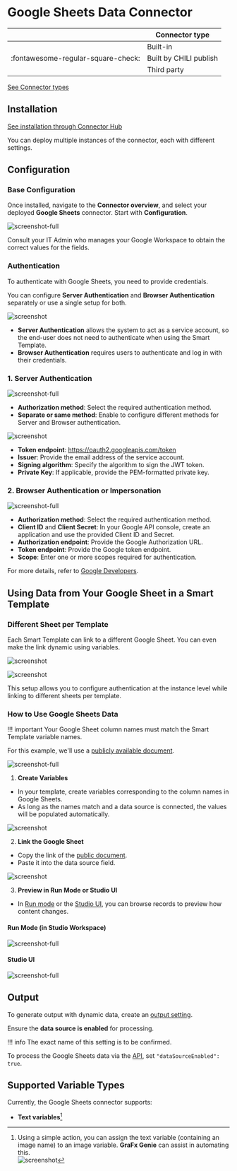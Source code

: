 # Google Sheets Data Connector

|  | Connector type |
| --- | --- |
|  | Built-in |
| :fontawesome-regular-square-check: | Built by CHILI publish |
|  | Third party |

[See Connector types](/GraFx-Studio/concepts/connectors/#types-of-connectors)

## Installation

[See installation through Connector Hub](/GraFx-Studio/guides/connector-hub/)

You can deploy multiple instances of the connector, each with different settings.

## Configuration

### Base Configuration

Once installed, navigate to the **Connector overview**, and select your deployed **Google Sheets** connector. Start with **Configuration**.

![screenshot-full](config.png)

Consult your IT Admin who manages your Google Workspace to obtain the correct values for the fields.

### Authentication

To authenticate with Google Sheets, you need to provide credentials.

You can configure **Server Authentication** and **Browser Authentication** separately or use a single setup for both.

![screenshot](separate.png)

- **Server Authentication** allows the system to act as a service account, so the end-user does not need to authenticate when using the Smart Template.
- **Browser Authentication** requires users to authenticate and log in with their credentials.

### 1. Server Authentication

![screenshot-full](auth_1.png)

- **Authorization method**: Select the required authentication method.
- **Separate or same method**: Enable to configure different methods for Server and Browser authentication.

![screenshot](separate.png)

- **Token endpoint**: https://oauth2.googleapis.com/token
- **Issuer**: Provide the email address of the service account.
- **Signing algorithm**: Specify the algorithm to sign the JWT token.
- **Private Key**: If applicable, provide the PEM-formatted private key.

### 2. Browser Authentication or Impersonation

![screenshot-full](auth_2.png)

- **Authorization method**: Select the required authentication method.
- **Client ID** and **Client Secret**: In your Google API console, create an application and use the provided Client ID and Secret.
- **Authorization endpoint**: Provide the Google Authorization URL.
- **Token endpoint**: Provide the Google token endpoint.
- **Scope**: Enter one or more scopes required for authentication.

For more details, refer to [Google Developers](https://developers.google.com/identity/protocols/oauth2).

## Using Data from Your Google Sheet in a Smart Template

### Different Sheet per Template

Each Smart Template can link to a different Google Sheet. You can even make the link dynamic using variables.

![screenshot](datasource.png)

![screenshot](sheetsetup.png)

This setup allows you to configure authentication at the instance level while linking to different sheets per template.

### How to Use Google Sheets Data

!!! important
  Your Google Sheet column names must match the Smart Template variable names.

For this example, we'll use a [publicly available document](https://docs.google.com/spreadsheets/d/1cJDWEjmP76YVEA31Ir4n8usVDc1ytYBav6w4a9p4TBM/edit?usp=sharing).

![screenshot-full](sheet.png)

1. **Create Variables**  
 - In your template, create variables corresponding to the column names in Google Sheets.
 - As long as the names match and a data source is connected, the values will be populated automatically.

![screenshot](variables.png)

2. **Link the Google Sheet**  
 - Copy the link of the [public document](https://docs.google.com/spreadsheets/d/1cJDWEjmP76YVEA31Ir4n8usVDc1ytYBav6w4a9p4TBM/edit?usp=sharing).
 - Paste it into the data source field.

![screenshot](sheetsetup.png)

3. **Preview in Run Mode or Studio UI**  
 - In [Run mode](/GraFx-Studio/concepts/design-run/#run-mode) or the [Studio UI](/GraFx-Studio/concepts/template-management/#studio-ui), you can browse records to preview how content changes.

#### Run Mode (in Studio Workspace)

![screenshot-full](runmode.png)

#### Studio UI

![screenshot-full](studioui.png)

## Output

To generate output with dynamic data, create an [output setting](/GraFx-Studio/concepts/output-settings/).

Ensure the **data source is enabled** for processing.

!!! info
  The exact name of this setting is to be confirmed.

To process the Google Sheets data via the [API](https://sandbox1.chili-publish-sandbox.online/grafx/swagger/index.html#/Output/post_api_v1_environment__environment__output_settings_pdf), set `"dataSourceEnabled": true`.

## Supported Variable Types

Currently, the Google Sheets connector supports:

- **Text variables**[^1]

[^1]: Using a simple action, you can assign the text variable (containing an image name) to an image variable. **GraFx Genie** can assist in automating this.  
![screenshot](action.png)